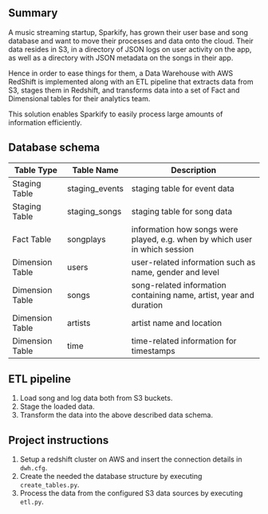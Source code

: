 ## Summary

A music streaming startup, Sparkify, has grown their user base and song database and want to move their processes and data onto the cloud. Their data resides in S3, in a directory of JSON logs on user activity on the app, as well as a directory with JSON metadata on the songs in their app.

Hence in order to ease things for them, a Data Warehouse with AWS RedShift is implemented along with an ETL pipeline that extracts data from S3, stages them in Redshift, and transforms data into a set of Fact and Dimensional tables for their analytics team.

This solution enables Sparkify to easily process large amounts of information efficiently.

## Database schema

| Table Type | Table Name | Description |
| ---- | ---- | ---- |
| Staging Table | staging_events | staging table for event data |
| Staging Table | staging_songs | staging table for song data |
| Fact Table | songplays | information how songs were played, e.g. when by which user in which session | 
| Dimension Table | users | user-related information such as name, gender and level | 
| Dimension Table | songs | song-related information containing name, artist, year and duration | 
| Dimension Table | artists | artist name and location | 
| Dimension Table | time | time-related information for timestamps |

## ETL pipeline

1. Load song and log data both from S3 buckets.
2. Stage the loaded data.
3. Transform the data into the above described data schema.

## Project instructions

1. Setup a redshift cluster on AWS and insert the connection details in `dwh.cfg`.
2. Create the needed the database structure by executing `create_tables.py`.
3. Process the data from the configured S3 data sources by executing `etl.py`.

 

